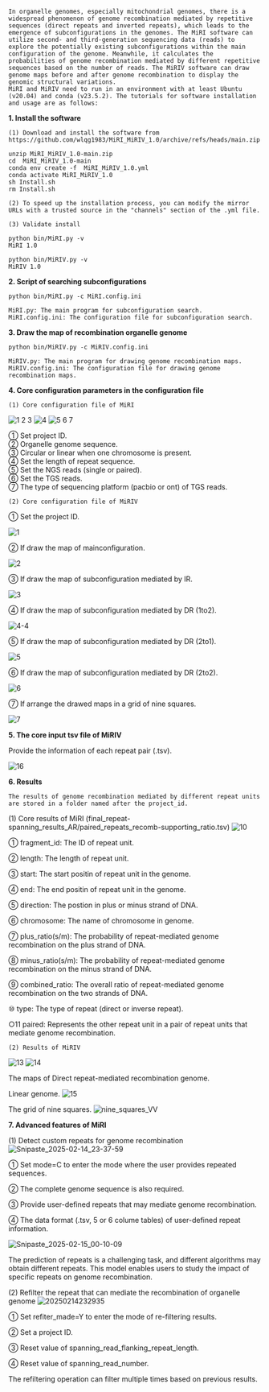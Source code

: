     In organelle genomes, especially mitochondrial genomes, there is a widespread phenomenon of genome recombination mediated by repetitive sequences (direct repeats and inverted repeats), which leads to the emergence of subconfigurations in the genomes. The MiRI software can utilize second- and third-generation sequencing data (reads) to explore the potentially existing subconfigurations within the main configuration of the genome. Meanwhile, it calculates the probabilities of genome recombination mediated by different repetitive sequences based on the number of reads. The MiRIV software can draw genome maps before and after genome recombination to display the genomic structural variations.
    MiRI and MiRIV need to run in an environment with at least Ubuntu (v20.04) and conda (v23.5.2). The tutorials for software installation and usage are as follows:

**1. Install the software**

    (1) Download and install the software from https://github.com/wlqg1983/MiRI_MiRIV_1.0/archive/refs/heads/main.zip

    unzip MiRI_MiRIV_1.0-main.zip
    cd  MiRI_MiRIV_1.0-main
    conda env create -f  MiRI_MiRIV_1.0.yml
    conda activate MiRI_MiRIV_1.0
    sh Install.sh
    rm Install.sh
    
    (2) To speed up the installation process, you can modify the mirror URLs with a trusted source in the "channels" section of the .yml file. 

    (3) Validate install

    python bin/MiRI.py -v
    MiRI 1.0

    python bin/MiRIV.py -v
    MiRIV 1.0


**2. Script of searching subconfigurations**

    python bin/MiRI.py -c MiRI.config.ini
    
    MiRI.py: The main program for subconfiguration search.    
    MiRI.config.ini: The configuration file for subconfiguration search.


**3. Draw the map of recombination organelle genome**

    python bin/MiRIV.py -c MiRIV.config.ini
    
    MiRIV.py: The main program for drawing genome recombination maps.
    MiRIV.config.ini: The configuration file for drawing genome recombination maps.
    

**4. Core configuration parameters in the configuration file**
  
    (1) Core configuration file of MiRI
![1 2 3](https://github.com/user-attachments/assets/1b8531bb-2afd-4f75-ae68-b9abf7bbb8d2)
![4](https://github.com/user-attachments/assets/cbee84a6-757f-40c1-8be3-319695dff202)
![5 6 7](https://github.com/user-attachments/assets/1c3031b7-8d18-486c-8c2d-259a46075ae9)

① Set project ID.  
② Organelle genome sequence.  
③ Circular or linear when one chromosome is present.  
④ Set the length of repeat sequence.  
⑤ Set the NGS reads (single or paired).  
⑥ Set the TGS reads.  
⑦ The type of sequencing platform (pacbio or ont) of TGS reads.


    (2) Core configuration file of MiRIV
    
① Set the project ID.

![1](https://github.com/user-attachments/assets/458090df-cd1f-49ea-8925-b674e7924801)

② If draw the map of mainconfiguration.

![2](https://github.com/user-attachments/assets/31c126fc-ad1a-4673-944d-688324011518)

③ If draw the map of subconfiguration mediated by IR.

![3](https://github.com/user-attachments/assets/95d695cd-406f-4022-9cc4-e6d9901d573d)

④ If draw the map of subconfiguration mediated by DR (1to2).

![4-4](https://github.com/user-attachments/assets/953aac22-3942-4667-ae16-fc6e760c203f)

⑤ If draw the map of subconfiguration mediated by DR (2to1).

![5](https://github.com/user-attachments/assets/fd8888c0-0cbf-461c-bbc7-2d8e40ca2f94)

⑥ If draw the map of subconfiguration mediated by DR (2to2).

![6](https://github.com/user-attachments/assets/4893bb2f-a5d1-4273-835c-484f9904c6fc)

⑦ If arrange the drawed maps in a grid of nine squares.

![7](https://github.com/user-attachments/assets/a4d6e947-4562-431c-a993-13268a3d1b97)


**5. The core input tsv file of MiRIV**

Provide the information of each repeat pair (.tsv).

![16](https://github.com/user-attachments/assets/f0cdbf80-9173-4a3c-b016-86f9e9981574)


**6. Results**

    The results of genome recombination mediated by different repeat units are stored in a folder named after the project_id.
    
(1) Core results of MiRI (final_repeat-spanning_results_AR/paired_repeats_recomb-supporting_ratio.tsv)
![10](https://github.com/user-attachments/assets/3e620ae4-5afd-47bc-91b2-6398874ddc0f)

① fragment_id: The ID of repeat unit.

② length: The length of repeat unit.

③ start: The start positin of repeat unit in the genome.

④ end: The end positin of repeat unit in the genome.

⑤ direction: The postion in plus or minus strand of DNA.

⑥ chromosome: The name of chromosome in genome.

⑦ plus_ratio(s/m): The probability of repeat-mediated genome recombination on the plus strand of DNA.

⑧ minus_ratio(s/m): The probability of repeat-mediated genome recombination on the minus strand of DNA.

⑨ combined_ratio: The overall ratio of repeat-mediated genome recombination on the two strands of DNA.

⑩ type: The type of repeat (direct or inverse repeat).

○11 paired: Represents the other repeat unit in a pair of repeat units that mediate genome recombination.

    (2) Results of MiRIV

![13](https://github.com/user-attachments/assets/06688f10-42a7-4e49-8e91-6d97ed34acce)
![14](https://github.com/user-attachments/assets/7c131b36-61fd-4fbc-a7a7-4100dd7dcc81)

The maps of Direct repeat-mediated recombination genome.

Linear genome.
![15](https://github.com/user-attachments/assets/48fbbf6d-1c14-491e-bdc6-d617fd68ac81)

The grid of nine squares.
![nine_squares_VV](https://github.com/user-attachments/assets/b12e443b-68a5-4512-b64b-a00874525c67)


**7. Advanced features of MiRI**

(1) Detect custom repeats for genome recombination
![Snipaste_2025-02-14_23-37-59](https://github.com/user-attachments/assets/30bea6e6-e8c8-4692-83f5-1b05909f2f58)

① Set mode=C to enter the mode where the user provides repeated sequences.

② The complete genome sequence is also required.

③ Provide user-defined repeats that may mediate genome recombination.

④ The data format (.tsv, 5 or 6 colume tables) of user-defined repeat information.

![Snipaste_2025-02-15_00-10-09](https://github.com/user-attachments/assets/54e3e909-62a2-4598-ac82-730597730f8a)

The prediction of repeats is a challenging task, and different algorithms may obtain different repeats. This model enables users to study the impact of specific repeats on genome recombination.

(2) Refilter the repeat that can mediate the recombination of organelle genome
![20250214232935](https://github.com/user-attachments/assets/b52d3cae-b4d0-4a14-8702-ad8de85a77f0)

① Set refiter_made=Y to enter the mode of re-filtering results.

② Set a project ID.

③ Reset value of spanning_read_flanking_repeat_length.

④ Reset value of spanning_read_number.

The refiltering operation can filter multiple times based on previous results.

